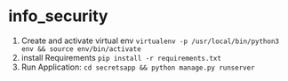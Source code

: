 # info_security

1. Create and activate virtual env
`virtualenv -p /usr/local/bin/python3 env && source env/bin/activate`
2. install Requirements
`pip install -r requirements.txt`
3. Run Application:
`cd secretsapp && python manage.py runserver`
